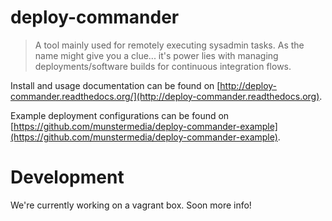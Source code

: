 # deploy-commander

> A tool mainly used for remotely executing sysadmin tasks.
As the name might give you a clue... it's power lies with managing deployments/software builds for continuous integration flows.


Install and usage documentation can be found on [http://deploy-commander.readthedocs.org/](http://deploy-commander.readthedocs.org).

Example deployment configurations can be found on [https://github.com/munstermedia/deploy-commander-example](https://github.com/munstermedia/deploy-commander-example).


# Development

We're currently working on a vagrant box.
Soon more info!
